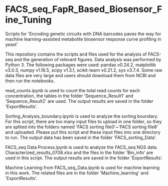 # FACS_seq_FapR_Based_Biosensor_Fine_Tuning
Scripts for 'Encoding genetic circuits with DNA barcodes paves the way for machine learning-assisted metabolite biosensor response curve profiling in yeast'

This repository contains the scripts and files used for the analysis of FACS-seq and the generation of relevant figures. Data analysis was performed by Python 3. The following packages were used: pandas v0.24.2, matplotlib v3.0.3, numpy v1.16.5, scipy v1.3.1, scikit-learn v0.21.2, sys v3.7.4. Some raw data files are very large and users should download them from NCBI and then run the notebooks.

read_counts.ipynb is used to count the total read counts for each concentration, the tables in the folder 'Sequence_Result1' and 'Sequence_Result2' are used. The output results are saved in the folder 'ExportResults'.

Sorting_Analysis_boundary.ipynb is used to analyze the sorting boundary. For this script, there are too many input files to upload in one folder, so they are splited into the folders named 'FACS sorting file0'~'FACS sorting file8' and uploaded. Please put this script and these input files into one directory to run. The output data has been saved in the folder 'FACS_sorting_Data'.

FACS_seq Data Process.ipynb is used to analyze the FACS_seq NGS data. Characterized_results_0708.xlsx and the files in the folder 'Bin_info' are used in this script. The output results are saved in the folder 'ExportResults'.

Machine Learning from FACS_seq_Data.ipynb is used for machine learning in this work. The related files are in the folder 'Machine_learning' and 'ExportResults'.
